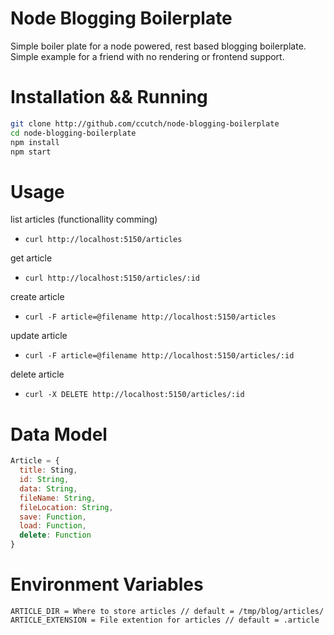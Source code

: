 # Node Blogging Boilerplate

Simple boiler plate for a node powered, rest based blogging boilerplate. Simple example for a friend with no rendering or frontend support.

Installation && Running
====
```bash
git clone http://github.com/ccutch/node-blogging-boilerplate
cd node-blogging-boilerplate
npm install
npm start
```

Usage
====
list articles (functionallity comming)
 - `curl http://localhost:5150/articles`
 
get article
 - `curl http://localhost:5150/articles/:id`

create article
 - `curl -F article=@filename http://localhost:5150/articles`

update article
 - `curl -F article=@filename http://localhost:5150/articles/:id`

delete article
 - `curl -X DELETE http://localhost:5150/articles/:id`
 
Data Model
====
```javascript
Article = {
  title: Sting,
  id: String,
  data: String,
  fileName: String,
  fileLocation: String,
  save: Function,
  load: Function,
  delete: Function
}
```

Environment Variables
====
```
ARTICLE_DIR = Where to store articles // default = /tmp/blog/articles/
ARTICLE_EXTENSION = File extention for articles // default = .article
```
